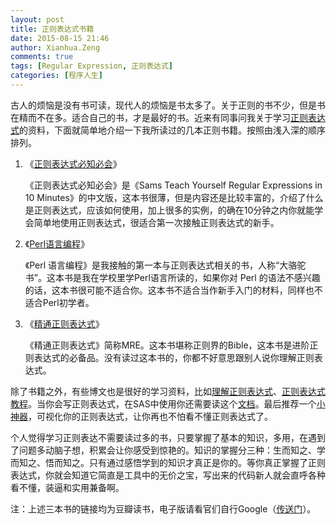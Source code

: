 ```yaml
---
layout: post
title: 正则表达式书籍
date: 2015-08-15 21:46
author: Xianhua.Zeng
comments: true
tags: [Regular Expression, 正则表达式]
categories: [程序人生]
---
```

<p>古人的烦恼是没有书可读，现代人的烦恼是书太多了。关于正则的书不少，但是书在精而不在多。适合自己的书，才是最好的书。近来有同事问我关于学习<span style="text-decoration: none;"><a href="https://zh.wikipedia.org/zh-cn/%E6%AD%A3%E5%88%99%E8%A1%A8%E8%BE%BE%E5%BC%8F" target="_blank">正则表达式</a></span>的资料，下面就简单地介绍一下我所读过的几本正则书籍。按照由浅入深的顺序排列。</p>
<ol>
	<li>《<span style="text-decoration: none;"><a href="http://book.douban.com/subject/26285406/" target="_blank">正则表达式必知必会</a></span>》
<p>《正则表达式必知必会》是《Sams Teach Yourself Regular Expressions in 10 Minutes》的中文版，这本书很薄，但是内容还是比较丰富的，介绍了什么是正则表达式，应该如何使用，加上很多的实例，的确在10分钟之内你就能学会简单地使用正则表达式，很适合第一次接触正则表达式的新手。</p>
</li>
	<li>《<span style="text-decoration: none;"><a href="http://book.douban.com/subject/1231697/" target="_blank">Perl语言编程</a></span>》
<p>《Perl 语言编程》是我接触的第一本与正则表达式相关的书，人称“大骆驼书”。这本书是我在学校里学Perl语言所读的，如果你对 Perl 的语法不感兴趣的话，这本书很可能不适合你。这本书不适合当作新手入门的材料，同样也不适合Perl初学者。</p>
</li>
	<li>《<span style="text-decoration: none;"><a href="http://book.douban.com/subject/2154713/" target="_blank">精通正则表达式</a></span>》
<p>《精通正则表达式》简称MRE。这本书堪称正则界的Bible，这本书是进阶正则表达式的必备品。没有读过这本书的，你都不好意思跟别人说你理解正则表达式。</p>
</li>
</ol>
<p>除了书籍之外，有些博文也是很好的学习资料，比如<span style="text-decoration: none;"><a href="http://blog.csdn.net/myan/article/details/1520033" target="_blank">理解正则表达式</a></span>、<span style="text-decoration: none;"><a href="http://www.tracefact.net/document/Regular-Expression-Tutorial.pdf" target="_blank">正则表达式教程</a></span>。当你会写正则表达式，在SAS中使用你还需要读这个<span style="text-decoration: none;"><a href="http://support.sas.com/rnd/base/datastep/perl_regexp/regexp-tip-sheet.pdf" target="_blank">文档</a></span>。最后推荐一个<span style="text-decoration: none;"><a href="http://regexper.com/" target="_blank">小神器</a></span>，可视化你的正则表达式，让你再也不怕看不懂正则表达式了。</p>
<p>个人觉得学习正则表达不需要读过多的书，只要掌握了基本的知识，多用，在遇到了问题多动脑子想，积累会让你感受到惊艳的。知识的掌握分三种：生而知之、学而知之、悟而知之。只有通过感悟学到的知识才真正是你的。等你真正掌握了正则表达式，你就会知道它简直是工具中的无价之宝，写出来的代码新人就会直呼各种看不懂，装逼和实用兼备啊。</p>
<p>注：上述三本书的链接均为豆瓣读书，电子版请看官们自行Google（<span style="text-decoration: none;"><a href="http://www.itechzero.com/google-mirror-sites-collect.html" target="_blank">传送门</a></span>）。</p>